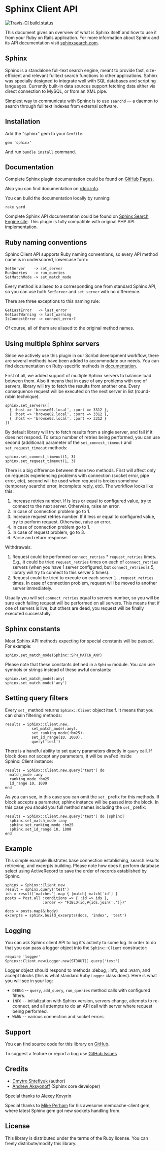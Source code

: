 # Sphinx Client API

[![Travis-CI build status](https://secure.travis-ci.org/kpumuk/sphinx.png)](http://travis-ci.org/kpumuk/sphinx)

This document gives an overview of what is Sphinx itself and how to use it
from your Ruby on Rails application. For more information about Sphinx and
its API documentation visit [sphinxsearch.com](http://www.sphinxsearch.com).

## Sphinx

Sphinx is a standalone full-text search engine, meant to provide fast,
size-efficient and relevant fulltext search functions to other applications.
Sphinx was specially designed to integrate well with SQL databases and
scripting languages. Currently built-in data sources support fetching data
either via direct connection to MySQL, or from an XML pipe.

Simplest way to communicate with Sphinx is to use `searchd` —
a daemon to search through full text indexes from external software.

## Installation

Add the "sphinx" gem to your `Gemfile`.

    gem 'sphinx'

And run `bundle install` command.

## Documentation

Complete Sphinx plugin documentation could be found on [GitHub Pages](http://kpumuk.github.com/sphinx).

Also you can find documentation on [rdoc.info](http://rdoc.info/projects/kpumuk/sphinx).

You can build the documentation locally by running:

    rake yard

Complete Sphinx API documentation could be found on [Sphinx Search Engine
site](http://www.sphinxsearch.com/docs/current.html).
This plugin is fully compatible with original PHP API implementation.

## Ruby naming conventions

Sphinx Client API supports Ruby naming conventions, so every API
method name is in underscored, lowercase form:

    SetServer    -> set_server
    RunQueries   -> run_queries
    SetMatchMode -> set_match_mode

Every method is aliased to a corresponding one from standard Sphinx
API, so you can use both `SetServer` and `set_server`
with no differrence.

There are three exceptions to this naming rule:

    GetLastError   -> last_error
    GetLastWarning -> last_warning
    IsConnectError -> connect_error?

Of course, all of them are aliased to the original method names.

## Using multiple Sphinx servers

Since we actively use this plugin in our Scribd development workflow,
there are several methods have been added to accommodate our needs.
You can find documentation on Ruby-specific methods in [documentation](http://rdoc.info/projects/kpumuk/sphinx).

First of all, we added support of multiple Sphinx servers to balance
load between them. Also it means that in case of any problems with one
of servers, library will try to fetch the results from another one.
Every consequence request will be executed on the next server in list
(round-robin technique).

    sphinx.set_servers([
      { :host => 'browse01.local', :port => 3312 },
      { :host => 'browse02.local', :port => 3312 },
      { :host => 'browse03.local', :port => 3312 }
    ])

By default library will try to fetch results from a single server, and
fail if it does not respond. To setup number of retries being performed,
you can use second (additional) parameter of the `set_connect_timeout`
and `set_request_timeout` methods:

    sphinx.set_connect_timeout(1, 3)
    sphinx.set_request_timeout(1, 3)

There is a big difference between these two methods. First will affect
only on requests experiencing problems with connection (socket error,
pipe error, etc), second will be used when request is broken somehow
(temporary searchd error, incomplete reply, etc). The workflow looks like
this:

1. Increase retries number. If is less or equal to configured value,
   try to connect to the next server. Otherwise, raise an error.
2. In case of connection problem go to 1.
3. Increase request retries number. If it less or equal to configured
   value, try to perform request. Otherwise, raise an error.
4. In case of connection problem go to 1.
5. In case of request problem, go to 3.
6. Parse and return response.

Withdrawals:

1. Request could be performed `connect_retries` * `request_retries`
   times. E.g., it could be tried `request_retries` times on each
   of `connect_retries` servers (when you have 1 server configured,
   but `connect_retries` is 5, library will try to connect to this
   server 5 times).
2. Request could be tried to execute on each server `1..request_retries`
   times. In case of connection problem, request will be moved to another
   server immediately.

Usually you will set `connect_retries` equal to servers number,
so you will be sure each failing request will be performed on all servers.
This means that if one of servers is live, but others are dead, you request
will be finally executed successfully.

## Sphinx constants

Most Sphinx API methods expecting for special constants will be passed.
For example:

    sphinx.set_match_mode(Sphinx::SPH_MATCH_ANY)

Please note that these constants defined in a `Sphinx`
module. You can use symbols or strings instead of these awful
constants:

    sphinx.set_match_mode(:any)
    sphinx.set_match_mode('any')

## Setting query filters

Every `set_` method returns `Sphinx::Client` object itself.
It means that you can chain filtering methods:

    results = Sphinx::Client.new.
                set_match_mode(:any).
                set_ranking_mode(:bm25).
                set_id_range(10, 1000).
                query('test')

There is a handful ability to set query parameters directly in `query`
call. If block does not accept any parameters, it will be eval'ed inside
Sphinx::Client instance:

    results = Sphinx::Client.new.query('test') do
      match_mode :any
      ranking_mode :bm25
      id_range 10, 1000
    end

As you can see, in this case you can omit the `set_` prefix for
this methods. If block accepts a parameter, sphinx instance will be
passed into the block. In this case you should you full method names
including the `set_` prefix:

    results = Sphinx::Client.new.query('test') do |sphinx|
      sphinx.set_match_mode :any
      sphinx.set_ranking_mode :bm25
      sphinx.set_id_range 10, 1000
    end

## Example

This simple example illustrates base connection establishing,
search results retrieving, and excerpts building. Please note
how does it perform database select using ActiveRecord to
save the order of records established by Sphinx.

    sphinx = Sphinx::Client.new
    result = sphinx.query('test')
    ids = result['matches'].map { |match| match['id'] }
    posts = Post.all :conditions => { :id => ids },
                     :order => "FIELD(id,#{ids.join(',')})"

    docs = posts.map(&:body)
    excerpts = sphinx.build_excerpts(docs, 'index', 'test')

## Logging

You can ask Sphinx client API to log it's activity to some log. In
order to do that you can pass a logger object into the `Sphinx::Client`
constructor:

    require 'logger'
    Sphinx::Client.new(Logger.new(STDOUT)).query('test')

Logger object should respond to methods :debug, :info, and :warn, and
accept blocks (this is what standard Ruby `Logger` class does).
Here is what you will see in your log:

* `DEBUG` -- `query`, `add_query`, `run_queries`
  method calls with configured filters.
* `INFO` -- initialization with Sphinx version, servers change,
  attempts to re-connect, and all attempts to do an API call with server
  where request being performed.
* `WARN` -- various connection and socket errors.

## Support

You can find source code for this library on [GitHub](http://github.com/kpumuk/sphinx).

To suggest a feature or report a bug use [GitHub Issues](http://github.com/kpumuk/sphinx/issues)

## Credits

* [Dmytro Shteflyuk](https://github.com/kpumuk) (author)
* [Andrew Aksyonoff](http://sphinxsearch.com) (Sphinx core developer)

Special thanks to [Alexey Kovyrin](https://github.com/kovyrin)

Special thanks to [Mike Perham](https://github.com/mperham) for his awesome
memcache-client gem, where latest Sphinx gem got new sockets handling from.

## License

This library is distributed under the terms of the Ruby license.
You can freely distribute/modify this library.
